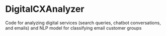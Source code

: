 # DigitalCXAnalyzer
Code for analyzing digital services (search queries, chatbot conversations, and emails) and NLP model for classifying email customer groups
